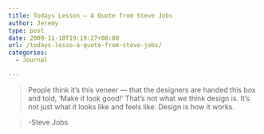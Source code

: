 ```yaml
---
title: Todays Lesson – A Quote from Steve Jobs
author: Jeremy
type: post
date: 2009-11-10T19:19:27+00:00
url: /todays-lesso-a-quote-from-steve-jobs/
categories:
  - Journal

---
```

> People think it&#8217;s this veneer &#8212; that the designers are handed this box and told, &#8216;Make it look good!&#8217; That&#8217;s not what we think design is. It&#8217;s not just what it looks like and feels like. Design is how it works.
  
> -Steve Jobs